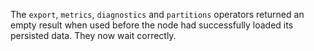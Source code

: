 The `export`, `metrics`, `diagnostics` and `partitions` operators returned an
empty result when used before the node had successfully loaded its persisted
data. They now wait correctly.
